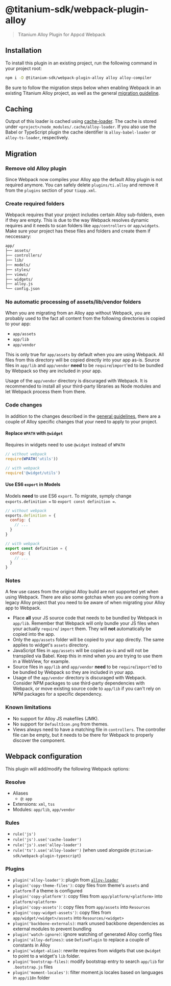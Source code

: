 # @titanium-sdk/webpack-plugin-alloy

> Titanium Alloy Plugin for Appcd Webpack

## Installation

To install this plugin in an existing project, run the following command in your project root:

```sh
npm i -D @titanium-sdk/webpack-plugin-alloy alloy alloy-compiler
```

Be sure to follow the migration steps below when enabling Webpack in an existing Titanium Alloy project, as well as the general [migration guideline](https://github.com/appcelerator/appcd-plugin-webpack/blob/develop/migration.md).

## Caching

Output of this loader is cached using [cache-loader](https://github.com/webpack-contrib/cache-loader). The cache is stored under `<project>/node_modules/.cache/alloy-loader`. If you also use the Babel or TypeScript plugin the cache identifier is `alloy-babel-loader` or `alloy-ts-loader`, respectively.

## Migration

### Remove old Alloy plugin

Since Webpack now compiles your Alloy app the default Alloy plugin is not required anymore. You can safely delete `plugins/ti.alloy` and remove it from the `plugins` section of your `tiapp.xml`.

### Create required folders

Webpack requires that your project includes certain Alloy sub-folders, even if they are empty. This is due to the way Webpack resolves dynamic requires and it needs to scan folders like `app/controllers` or `app/widgets`. Make sure your project has these files and folders and create them if neccessary:

```txt
app/
├── assets/
├── controllers/
├── lib/
├── models/
├── styles/
├── views/
├── widgets/
├── alloy.js
└── config.json
```

### No automatic processing of assets/lib/vendor folders

When you are migrating from an Alloy app without Webpack, you are probably used to the fact all content from the following directories is copied to your app:

- `app/assets`
- `app/lib`
- `app/vendor`

This is only true for `app/assets` by default when you are using Webpack. All files from this directory will be copied directly into your app as-is. Source files in `app/lib` and `app/vendor` **need** to be `require`/`import`'ed to be bundled by Webpack so they are included in your app.

Usage of the `app/vendor` directory is discuraged with Webpack. It is recommended to install all your third-party libraries as Node modules and let Webpack process them from there.

### Code changes

In addition to the changes described in the [general guidelines](https://github.com/appcelerator/appcd-plugin-webpack/blob/develop/migration.md), there are a couple of Alloy specific changes that your need to apply to your project.

#### Replace `WPATH` with `@widget`

Requires in widgets need to use `@widget` instead of `WPATH`

```js
// without webpack
require(WPATH('utils'))

// with webpack
require('@widget/utils')
```

#### Use ES6 `export` in Models

Models **need** to use ES6 `export`. To migrate, symply change `exports.definition =` to `export const definition =`.

```js
// without webpack
exports.definition = {
  config: {
    // ...
  }
}

// with webpack
export const definition = {
  config: {
    // ...
  }
}
```

### Notes

A few use cases from the original Alloy build are not supported yet when using Webpack. There are also some gotchas when you are coming from a legacy Alloy project that you need to be aware of when migrating your Alloy app to Webpack.

- Place **all** your JS source code that needs to be bundled by Webpack in `app/lib`. Remember that Webpack will only bundle your JS files when your actually `require`/ `import` them. They will **not** automatically be copied into the app.
- Only the `app/assets` folder will be copied to your app directly. The same applies to widget's `assets` directory.
- JavaScript files in `app/assets` will be copied as-is and will not be transpiled via Babel. Keep this in mind when you are trying to use them in a WebView, for example.
- Source files in `app/lib` and `app/vendor` **need** to be `require`/`import`'ed to be bundled by Webpack so they are included in your app.
- Usage of the `app/vendor` directory is discuraged with Webpack. Consider NPM packages to use third-party dependencies with Webpack, or move existing source code to `app/lib` if you can't rely on NPM packages for a specific dependency.

### Known limitations

- No support for Alloy JS makefiles (JMK).
- No support for `DefaultIcon.png` from themes.
- Views always need to have a matching file in `controllers`. The controller file can be empty, but it needs to be there for Webpack to properly discover the component.

## Webpack configuration

This plugin will add/modify the following Webpack options:

### Resolve

- Aliases
  - `@`: `app`
- Extensions: `xml`, `tss`
- Modules: `app/lib`, `app/vendor`

### Rules

- `rule('js')`
- `rule('js').use('cache-loader')`
- `rule('js').use('alloy-loader')`
- `rule('ts').use('alloy-loader')` (when used alongside `@titanium-sdk/webpack-plugin-typescript`)

### Plugins

- `plugin('alloy-loader')`: plugin from [`alloy-loader`](https://github.com/appcelerator/alloy-loader/blob/develop/lib/plugin.js)
- `plugin('copy-theme-files')`: copy files from theme's `assets` and `platform` if a theme is configured
- `plugin('copy-platform')`: copy files from `app/platform/<platform>` into `platform/<platform>`
- `plugin('copy-assets')`: copy files from `app/assets` into `Resources`
- `plugin('copy-widget-assets')`: copy files from `app/widget/<widget>/assets` into `Resources/<widget>`
- `plugin('backbone-externals)`: mark unused backbone dependencies as external modules to prevent bundling
- `plugin('watch-ignore)`: ignore watching of generated Alloy config files
- `plugin('alloy-defines)`: use `DefinePlugin` to replace a couple of constants in Alloy
- `plugin('widget-alias)`: rewrite requires from widgets that use `@widget` to point to a widget's `lib` folder.
- `plugin('bootstrap-files)`: modify bootstrap entry to search `app/lib` for `.bootstrap.js` files
- `plugin('moment-locales')`: filter moment.js locales based on languages in `app/i18n` folder
